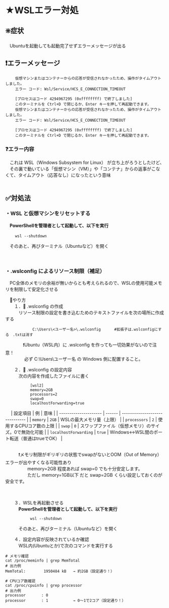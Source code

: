 # ★WSLエラー対処
## ❇️症状
　Ubuntuを起動しても起動完了せずエラーメッセージが出る<br>

## ❗エラーメッセージ

```
 　　仮想マシンまたはコンテナーからの応答が受信されなかったため、操作がタイムアウトしました。
 　　エラー コード: Wsl/Service/HCS_E_CONNECTION_TIMEOUT

 　　[プロセスはコード 4294967295 (0xffffffff) で終了しました]
 　　このターミナルを Ctrl+D で閉じるか、Enter キーを押して再起動できます。
 　　仮想マシンまたはコンテナーからの応答が受信されなかったため、操作がタイムアウトしました。
 　　エラー コード: Wsl/Service/HCS_E_CONNECTION_TIMEOUT

 　　[プロセスはコード 4294967295 (0xffffffff) で終了しました]
 　　このターミナルを Ctrl+D で閉じるか、Enter キーを押して再起動できます。
  ```

### ❓エラー内容
　これは WSL（Windows Subsystem for Linux） が立ち上がろうとしたけど、<br>
　その裏で動いている「仮想マシン（VM）」や「コンテナ」からの返事がこなくて、タイムアウト（応答なし）になったという意味<br>
<br>
## ✅対処法
### ・WSL と仮想マシンをリセットする
　**PowerShellを管理者として起動して、以下を実行**<br>
```
 　　wsl --shutdown
```

　そのあと、再びターミナル（Ubuntuなど）を開く<br>
<br>
<br>
### ・.wslconfig によるリソース制限（補足）
　PC全体のメモリの余裕が無いからとも考えられるので、WSLの使用可能メモリを制限して安定化させる

 　💠やり方<br>
  　　１．📁 .wslconfig の作成<br>
    　　　リソース制限の設定を書き込むためのテキストファイルを次の場所に作成する<br>
```
            C:\Users\<ユーザー名>\.wslconfig      #拡張子は.wslconfigにする　.txtは消す
```

  　　　　❗Ubuntu（WSL内）に .wslconfig を作っても一切効果がないので注意！<br>
  　　　　  必ず C:\Users\ユーザー名 の Windows 側に配置すること。<br>


  　　２．📁 .wslconfig の設定内容<br>
    　　　次の内容を作成したファイルに書く<br>
       
```
           [wsl2]
           memory=2GB
           processors=2
           swap=0
           localhostForwarding=true
```
　
     | 設定項目                  | 例      | 意味                             |
| --------------------- | ------ | ------------------------------ |
| `memory`              | `2GB`  | WSLの最大メモリ量（上限）                 |
| `processors`          | `2`    | 使用するCPUコア数の上限                  |
| `swap`                | `0`    | スワップファイル（仮想メモリ）のサイズ。0で無効化可能    |
| `localhostForwarding` | `true` | Windows↔WSL間のポート転送（普通はtrueでOK） |

<br>
    　　　❗メモリ制限がギリギリの状態でswapがないとOOM（Out of Memory）エラーが出やすくなる可能性あり<br>
    　　　　　memory=2GB 程度あれば swap=0 でも十分安定します。<br>
    　　　　　ただし memory=1GB以下 だと swap=2GB くらい設定しておくのが安全です。<br>
<br>
<br>

  　　３．WSLを再起動させる<br>
    　　　**PowerShellを管理者として起動して、以下を実行**<br>
```
           wsl --shutdown
```

   　　　そのあと、再びターミナル（Ubuntuなど）を開く<br> 


  　　４．設定内容が反映されているか確認<br>
   　　　WSL内(Ubuntuとか)で次のコマンドを実行する<br>
  ```
# メモリ確認
cat /proc/meminfo | grep MemTotal
# 出力例
MemTotal:        1950484 kB   → 約2GB（設定通り！）

# CPUコア数確認
cat /proc/cpuinfo | grep processor
# 出力例
processor       : 0
processor       : 1           → 0〜1で2コア（設定通り！）

```

